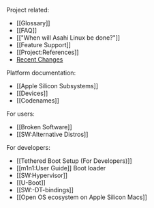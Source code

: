 Project related:
* [[Glossary]]
* [[FAQ]]
* [["When will Asahi Linux be done?"]]
* [[Feature Support]]
* [[Project:References]]
* [Recent Changes](https://github.com/AsahiLinux/docs/wiki/_history)

Platform documentation:
* [[Apple Silicon Subsystems]]
* [[Devices]]
* [[Codenames]]

For users:
* [[Broken Software]]
* [[SW:Alternative Distros]]

For developers:
* [[Tethered Boot Setup (For Developers)]]
* [[m1n1:User Guide]] Boot loader
* [[SW:Hypervisor]]
* [[U-Boot]]
* [[SW:-DT-bindings]]
* [[Open OS ecosystem on Apple Silicon Macs]]